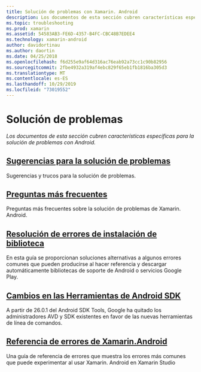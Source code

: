 ```yaml
---
title: Solución de problemas con Xamarin. Android
description: Los documentos de esta sección cubren características específicas para la solución de problemas con Android.
ms.topic: troubleshooting
ms.prod: xamarin
ms.assetid: 54583AB3-FE6D-4357-B4FC-CBC48B7EDEE4
ms.technology: xamarin-android
author: davidortinau
ms.author: daortin
ms.date: 04/25/2018
ms.openlocfilehash: f6d255e9af64d316ac76eab92a73cc1c90b82956
ms.sourcegitcommit: 2fbe4932a319af4ebc829f65eb1fb1816ba305d3
ms.translationtype: MT
ms.contentlocale: es-ES
ms.lasthandoff: 10/29/2019
ms.locfileid: "73019552"
---
```

# <a name="troubleshooting"></a>Solución de problemas

_Los documentos de esta sección cubren características específicas para la solución de problemas con Android._

## <a name="troubleshooting-tipsandroidtroubleshootingtroubleshootingmd"></a>[Sugerencias para la solución de problemas](~/android/troubleshooting/troubleshooting.md)

Sugerencias y trucos para la solución de problemas.

## <a name="frequently-asked-questionsquestionsindexmd"></a>[Preguntas más frecuentes](questions/index.md)

Preguntas más frecuentes sobre la solución de problemas de Xamarin. Android.

## <a name="resolving-library-installation-errorsandroidtroubleshootingresolving-library-installation-errorsmd"></a>[Resolución de errores de instalación de biblioteca](~/android/troubleshooting/resolving-library-installation-errors.md)

En esta guía se proporcionan soluciones alternativas a algunos errores comunes que pueden producirse al hacer referencia y descargar automáticamente bibliotecas de soporte de Android o servicios Google Play.

## <a name="changes-to-the-android-sdk-toolingandroidtroubleshootingsdk-cli-tooling-changesmd"></a>[Cambios en las Herramientas de Android SDK](~/android/troubleshooting/sdk-cli-tooling-changes.md)

A partir de 26.0.1 del Android SDK Tools, Google ha quitado los administradores AVD y SDK existentes en favor de las nuevas herramientas de línea de comandos.

## <a name="xamarinandroid-errors-referenceandroidtroubleshootingerrorsmd"></a>[Referencia de errores de Xamarin.Android](~/android/troubleshooting/errors.md)

Una guía de referencia de errores que muestra los errores más comunes que puede experimentar al usar Xamarin. Android en Xamarin Studio
